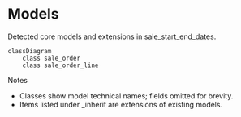 # Models

Detected core models and extensions in sale_start_end_dates.

```mermaid
classDiagram
    class sale_order
    class sale_order_line
```

Notes
- Classes show model technical names; fields omitted for brevity.
- Items listed under _inherit are extensions of existing models.

